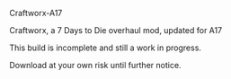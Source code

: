 Craftworx-A17

Craftworx, a 7 Days to Die overhaul mod, updated for A17

This build is incomplete and still a work in progress. 

Download at your own risk until further notice.
